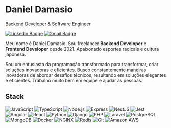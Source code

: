 # Daniel Damasio

Backend Developer & Software Engineer

[![Linkedin Badge](https://img.shields.io/badge/-Daniel%20Damasio-D01543?style=flat-square&logo=Linkedin&logoColor=white&link=https://www.linkedin.com/in/damasiocode/)](https://www.linkedin.com/in/damasiocode/) 
[![Gmail Badge](https://img.shields.io/badge/-damasio.dan7@gmail.com-D01543?style=flat-square&logo=Gmail&logoColor=white&link=mailto:damasio.dan7@gmail.com)](mailto:damasio.dan7@gmail.com)

Meu nome é Daniel Damasio. Sou freelancer **Backend Developer** e **Frontend Developer** desde 2021. Apaixonado esportes radicais e cultura japonesa.

Sou um entusiasta da programação transformado para transformar, criar soluções inovadoras e eficientes. Busco constantemente maneiras inovadoras de abordar desafios técnicos, resultando em soluções elegantes e eficientes. Trabalho muito bem em equipe e ajudar as pessoas.

## Stack

![JavaScript](https://img.shields.io/badge/JavaScript-F7DF1E?logo=javascript&logoColor=black&style=for-the-badge)
![TypeScript](https://img.shields.io/badge/TypeScript-3178C6?logo=typescript&logoColor=white&style=for-the-badge)
![Node.js](https://img.shields.io/badge/Node.js-339933?logo=nodedotjs&logoColor=white&style=for-the-badge)
![Express](https://img.shields.io/badge/Express-000000?logo=express&logoColor=white&style=for-the-badge)
![NestJS](https://img.shields.io/badge/NestJS-E0234E?logo=nestjs&logoColor=white&style=for-the-badge)
![Jest](https://img.shields.io/badge/Jest-C21325?logo=jest&logoColor=white&style=for-the-badge)
![Angular](https://img.shields.io/badge/Angular-DD0031?logo=angular&logoColor=white&style=for-the-badge)
![React](https://img.shields.io/badge/React-61DAFB?logo=react&logoColor=black&style=for-the-badge)
![Python](https://img.shields.io/badge/Python-3776AB?logo=python&logoColor=white&style=for-the-badge)
![Django](https://img.shields.io/badge/Django-092E20?logo=django&logoColor=white&style=for-the-badge)
![PHP](https://img.shields.io/badge/PHP-777BB4?logo=php&logoColor=black&style=for-the-badge)
![Laravel](https://img.shields.io/badge/Laravel-FF2D20?logo=laravel&logoColor=white&style=for-the-badge)
![PostgreSQL](https://img.shields.io/badge/PostgreSQL-4169E1?logo=postgresql&logoColor=white&style=for-the-badge)
![MongoDB](https://img.shields.io/badge/MongoDB-47A248?logo=mongodb&logoColor=white&style=for-the-badge)
![Docker](https://img.shields.io/badge/Docker-2496ED?logo=docker&logoColor=white&style=for-the-badge)
![NGINX](https://img.shields.io/badge/NGINX-009639?logo=nginx&logoColor=white&style=for-the-badge)
![Redis](https://img.shields.io/badge/Redis-DC382D?logo=redis&logoColor=white&style=for-the-badge)
![Git](https://img.shields.io/badge/Git-F05032?logo=git&logoColor=white&style=for-the-badge)
![Amazon AWS](https://img.shields.io/badge/Amazon%20AWS-232F3E?logo=amazonaws&logoColor=white&style=for-the-badge)
